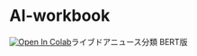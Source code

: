 # AI-workbook

[![Open In Colab](https://colab.research.google.com/assets/colab-badge.svg)](https://colab.research.google.com/github/kyo46n/AI-workbook/blob/main/LivedoorNewsClassification_BERT_Pytorch.ipynb)ライブドアニュース分類 BERT版
